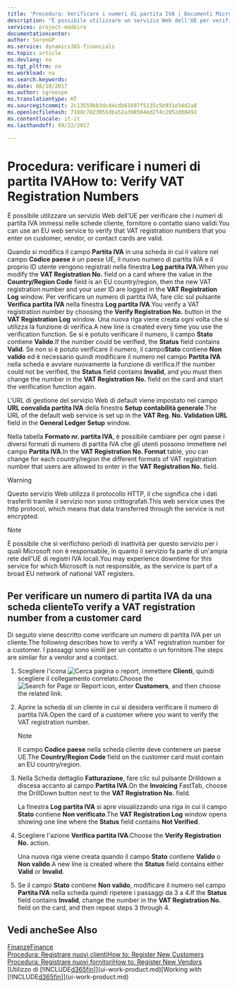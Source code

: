 ```yaml
---
title: 'Procedura: Verificare i numeri di partita IVA | Documenti Microsoft'
description: "È possibile utilizzare un servizio Web dell'UE per verificare che i numeri di partita IVA immessi nelle schede cliente, fornitore o contatto siano validi."
services: project-madeira
documentationcenter: 
author: SorenGP
ms.service: dynamics365-financials
ms.topic: article
ms.devlang: na
ms.tgt_pltfrm: na
ms.workload: na
ms.search.keywords: 
ms.date: 08/10/2017
ms.author: sgroespe
ms.translationtype: HT
ms.sourcegitcommit: 2c13559bb3dc44cdb61697f5135c5b931e34d2a8
ms.openlocfilehash: 7180c7823055dba52a398584ed2f4c2952d08492
ms.contentlocale: it-it
ms.lasthandoff: 09/22/2017

---
```

# <a name="how-to-verify-vat-registration-numbers"></a><span data-ttu-id="d35b1-103">Procedura: verificare i numeri di partita IVA</span><span class="sxs-lookup"><span data-stu-id="d35b1-103">How to: Verify VAT Registration Numbers</span></span>
<span data-ttu-id="d35b1-104">È possibile utilizzare un servizio Web dell'UE per verificare che i numeri di partita IVA immessi nelle schede cliente, fornitore o contatto siano validi.</span><span class="sxs-lookup"><span data-stu-id="d35b1-104">You can use an EU web service to verify that VAT registration numbers that you enter on customer, vendor, or contact cards are valid.</span></span>  

 <span data-ttu-id="d35b1-105">Quando si modifica il campo **Partita IVA** in una scheda in cui il valore nel campo **Codice paese** è un paese UE, il nuovo numero di partita IVA e il proprio ID utente vengono registrati nella finestra **Log partita IVA**.</span><span class="sxs-lookup"><span data-stu-id="d35b1-105">When you modify the **VAT Registration No.** field on a card where the value in the **Country/Region Code** field is an EU country/region, then the new VAT registration number and your user ID are logged in the **VAT Registration Log** window.</span></span> <span data-ttu-id="d35b1-106">Per verificare un numero di partita IVA, fare clic sul pulsante **Verifica partita IVA** nella finestra **Log partita IVA**.</span><span class="sxs-lookup"><span data-stu-id="d35b1-106">You verify a VAT registration number by choosing the **Verify Registration No.** button in the **VAT Registration Log** window.</span></span> <span data-ttu-id="d35b1-107">Una nuova riga viene creata ogni volta che si utilizza la funzione di verifica.</span><span class="sxs-lookup"><span data-stu-id="d35b1-107">A new line is created every time you use the verification function.</span></span> <span data-ttu-id="d35b1-108">Se si è potuto verificare il numero, il campo  **Stato** contiene **Valido**.</span><span class="sxs-lookup"><span data-stu-id="d35b1-108">If the number could be verified, the **Status** field contains **Valid**.</span></span> <span data-ttu-id="d35b1-109">Se non si è potuto verificare il numero, il campo**Stato** contiene **Non valido** ed è necessario quindi modificare il numero nel campo **Partita IVA** nella scheda e avviare nuovamente la funzione di verifica.</span><span class="sxs-lookup"><span data-stu-id="d35b1-109">If the number could not be verified, the **Status** field contains **Invalid**, and you must then change the number in the **VAT Registration No.** field on the card and start the verification function again.</span></span>  

 <span data-ttu-id="d35b1-110">L'URL di gestione del servizio Web di default viene impostato nel campo **URL convalida partita IVA** della finestra **Setup contabilità generale**.</span><span class="sxs-lookup"><span data-stu-id="d35b1-110">The URL of the default web service is set up in the **VAT Reg. No. Validation URL** field in the **General Ledger Setup** window.</span></span>  

 <span data-ttu-id="d35b1-111">Nella tabella **Formato nr. partita IVA**, è possibile cambiare per ogni paese i diversi formati di numero di partita IVA che gli utenti possono immettere nel campo **Partita IVA**.</span><span class="sxs-lookup"><span data-stu-id="d35b1-111">In the **VAT Registration No. Format** table, you can change for each country/region the different formats of VAT registration number that users are allowed to enter in the **VAT Registration No.** field.</span></span>  

> [!WARNING]  
>  <span data-ttu-id="d35b1-112">Questo servizio Web utilizza il protocollo HTTP, il che significa che i dati trasferiti tramite il servizio non sono crittografati.</span><span class="sxs-lookup"><span data-stu-id="d35b1-112">This web service uses the http protocol, which means that data transferred through the service is not encrypted.</span></span>  

> [!NOTE]  
>  <span data-ttu-id="d35b1-113">È possibile che si verifichino periodi di inattività per questo servizio per i quali Microsoft non è responsabile, in quanto il servizio fa parte di un'ampia rete dell'UE di registri IVA locali.</span><span class="sxs-lookup"><span data-stu-id="d35b1-113">You may experience downtime for this service for which Microsoft is not responsible, as the service is part of a broad EU network of national VAT registers.</span></span>  

## <a name="to-verify-a-vat-registration-number-from-a-customer-card"></a><span data-ttu-id="d35b1-114">Per verificare un numero di partita IVA da una scheda cliente</span><span class="sxs-lookup"><span data-stu-id="d35b1-114">To verify a VAT registration number from a customer card</span></span>  
<span data-ttu-id="d35b1-115">Di seguito viene descritto come verificare un numero di partita IVA per un cliente.</span><span class="sxs-lookup"><span data-stu-id="d35b1-115">The following describes how to verify a VAT registration number for a customer.</span></span> <span data-ttu-id="d35b1-116">I passaggi sono simili per un contatto o un fornitore.</span><span class="sxs-lookup"><span data-stu-id="d35b1-116">The steps are similar for a vendor and a contact.</span></span>   
1.  <span data-ttu-id="d35b1-117">Scegliere l'icona ![Cerca pagina o report](media/ui-search/search_small.png "icona Cerca pagina o report"), immettere **Clienti**, quindi scegliere il collegamento correlato.</span><span class="sxs-lookup"><span data-stu-id="d35b1-117">Choose the ![Search for Page or Report](media/ui-search/search_small.png "Search for Page or Report icon") icon, enter **Customers**, and then choose the related link.</span></span>  

2.  <span data-ttu-id="d35b1-118">Aprire la scheda di un cliente in cui si desidera verificare il numero di partita IVA.</span><span class="sxs-lookup"><span data-stu-id="d35b1-118">Open the card of a customer where you want to verify the VAT registration number.</span></span>  

    > [!NOTE]  
    >  <span data-ttu-id="d35b1-119">Il campo **Codice paese** nella scheda cliente deve contenere un paese UE.</span><span class="sxs-lookup"><span data-stu-id="d35b1-119">The **Country/Region Code** field on the customer card must contain an EU country/region.</span></span>  
3.  <span data-ttu-id="d35b1-120">Nella Scheda dettaglio **Fatturazione**, fare clic sul pulsante Drilldown a discesa accanto al campo **Partita IVA**.</span><span class="sxs-lookup"><span data-stu-id="d35b1-120">On the **Invoicing** FastTab, choose the DrillDown button next to the **VAT Registration No.** field.</span></span>  

    <span data-ttu-id="d35b1-121">La finestra **Log partita IVA** si apre visualizzando una riga in cui il campo **Stato** contiene **Non verificato**.</span><span class="sxs-lookup"><span data-stu-id="d35b1-121">The **VAT Registration Log** window opens showing one line where the **Status** field contains **Not Verified**.</span></span>  
4.  <span data-ttu-id="d35b1-122">Scegliere l'azione **Verifica partita IVA**.</span><span class="sxs-lookup"><span data-stu-id="d35b1-122">Choose the **Verify Registration No.** action.</span></span>  

     <span data-ttu-id="d35b1-123">Una nuova riga viene creata quando il campo **Stato** contiene **Valido** o **Non valido**.</span><span class="sxs-lookup"><span data-stu-id="d35b1-123">A new line is created where the **Status** field contains either **Valid** or **Invalid**.</span></span>  
5.  <span data-ttu-id="d35b1-124">Se il campo **Stato** contiene **Non valido**, modificare il numero nel campo **Partita IVA** nella scheda quindi ripetere i passaggi da 3 a 4.</span><span class="sxs-lookup"><span data-stu-id="d35b1-124">If the **Status** field contains **Invalid**, change the number in the **VAT Registration No.** field on the card, and then repeat steps 3 through 4.</span></span>  

## <a name="see-also"></a><span data-ttu-id="d35b1-125">Vedi anche</span><span class="sxs-lookup"><span data-stu-id="d35b1-125">See Also</span></span>  
[<span data-ttu-id="d35b1-126">Finanze</span><span class="sxs-lookup"><span data-stu-id="d35b1-126">Finance</span></span>](finance.md)  
[<span data-ttu-id="d35b1-127">Procedura: Registrare nuovi clienti</span><span class="sxs-lookup"><span data-stu-id="d35b1-127">How to: Register New Customers</span></span>](sales-how-register-new-customers.md)  
[<span data-ttu-id="d35b1-128">Procedura: Registrare nuovi fornitori</span><span class="sxs-lookup"><span data-stu-id="d35b1-128">How to: Register New Vendors</span></span>](purchasing-how-register-new-vendors.md)  
<span data-ttu-id="d35b1-129">[Utilizzo di [!INCLUDE[d365fin](includes/d365fin_md.md)]](ui-work-product.md)</span><span class="sxs-lookup"><span data-stu-id="d35b1-129">[Working with [!INCLUDE[d365fin](includes/d365fin_md.md)]](ui-work-product.md)</span></span>

